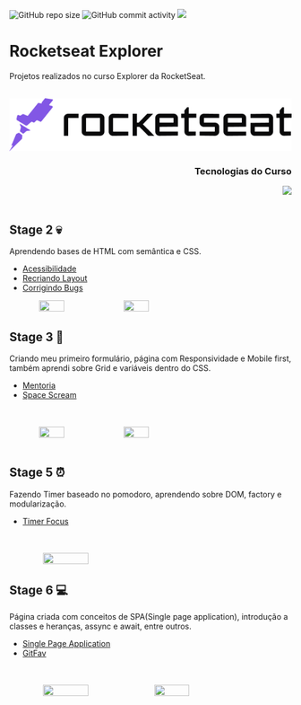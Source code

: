 ![GitHub repo size](https://img.shields.io/github/repo-size/douglaSantoSilva/Explorer?style=flat-square)
![GitHub commit activity](https://img.shields.io/github/commit-activity/y/douglaSantoSilva/Explorer?style=flat-square)
<img src="https://img.shields.io/badge/Warning-not__completed-red"/>
# Rocketseat Explorer 
Projetos realizados no curso Explorer da RocketSeat.
</br>
</br>
<div>
  <img src="https://raw.githubusercontent.com/Rocketseat/awesome/master/assets/logo_rocketseat.png" alt="Imagem de um Astronauta">
</div>

  
<div align="right">
  <h3>Tecnologias do Curso</h3>
  <div>
    <a  width="50%" height="50%" href="https://skillicons.dev">
    <img src="https://skillicons.dev/icons?i=js,html,css,react,nodejs,git,github" />
    </a>
  </div>
</div>

<br>

<h2>Stage 2 💀</h2>
<div>
  Aprendendo bases de HTML com semântica e CSS.
  <ul>
    <li>
    <a href="https://github.com/douglaSantoSilva/Explorer/tree/master/stage_2/acessibilidade"> Acessibilidade</a>
    </li>
    <li>
    <a href="https://github.com/douglaSantoSilva/Explorer/tree/master/stage_2/recriando_layout">Recriando Layout</a>
    </li>
     <li>
    <a href="https://github.com/douglaSantoSilva/Explorer/tree/master/stage_2/corrigindo_bugs_2">Corrigindo Bugs</a>
    </li>
  </ul>
  <div style="display:flex" align="center">
  <img width="30%" height="30%" src="https://user-images.githubusercontent.com/107257951/194413614-a4cb6a5b-f8a1-49d2-ab47-d0e37ed76946.png">
  <img width="30%" height="30%" src="https://user-images.githubusercontent.com/107257951/194414057-9b6c0446-d907-4a2f-ace2-5ed5798ac357.png">
  </div>
</div>



## Stage 3  📱
<div>
  Criando meu primeiro formulário, página com Responsividade e Mobile first, também aprendi sobre Grid e variáveis dentro do CSS.
  <ul>
    <li>
      <a href="https://github.com/douglaSantoSilva/Explorer/tree/master/stage_3/formularios">Mentoria</a>
    </li>
    <li>
      <a href="https://github.com/douglaSantoSilva/Explorer/tree/master/stage_3/space_cream">Space Scream</a>
    </li>
  </ul>
  <br><br>
  <div style="display:flex" align="center">
  <img width="30%" height="30%" src="https://user-images.githubusercontent.com/107257951/194415684-704a01c7-2aaf-4368-a2d6-1835a591fc9b.png">
  <img width="30%" height="30%" src="https://user-images.githubusercontent.com/107257951/194415742-3d5fae4a-3552-4041-a7a1-18a1e418fff1.png">
  </div>
</div>

<br>

## Stage 5 ⏰
<div>
   Fazendo Timer baseado no pomodoro, aprendendo sobre DOM, factory e modularização.
   <ul><li><a href="https://github.com/douglaSantoSilva/Explorer/tree/master/stage_5">Timer Focus</a></li></ul>
  <br><br>
  <div style="display:flex" align="center">
    <img width="40%" height="40%" src="https://user-images.githubusercontent.com/107257951/194416430-39006c2e-ec5c-4d92-bf92-08b620de56a4.png">
  </div>
</div>

## Stage 6 💻
<div>
   Página criada com conceitos de SPA(Single page application), introdução a classes e heranças, assync e await, entre outros.
  <ul>
  <li><a href="https://github.com/douglaSantoSilva/Explorer/tree/master/stage_6/single_page_application">Single Page Application</a></li>
  <li><a href="https://github.com/douglaSantoSilva/Explorer/tree/master/stage_6/GitFav">GitFav</a></li>
  </ul>
  <br><br>
  <div style="display:flex" align="center">
    <img width="40%" height="25%" src="https://user-images.githubusercontent.com/107257951/194416912-55d91828-a2e1-4457-ab72-4f2798355b0b.png">
    <img width="35%" height="30%" src="https://user-images.githubusercontent.com/107257951/194416948-458da5fd-1b50-44cd-a7ff-b5a669207155.png">
  </div>
</div>

